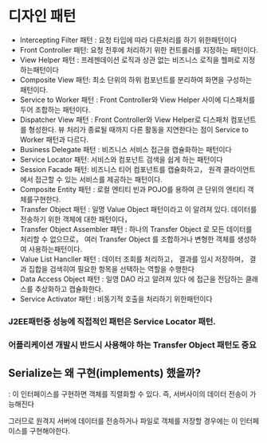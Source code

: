 # 디자인 패턴

- lntercepting Filter 패턴 : 요청 타입에 따라 다른처리를 하기 위한패턴이다
- Front Controller 패턴: 요청 전후에 처리하기 위한 컨트롤러를 지정하는 패턴이다. 
- View Helper 패턴 : 프레젠데이션 로직과 상관 없는 비즈니스 로직을 헬퍼로 지정하는패턴이다 
- Composite View 패턴: 최소 단위의 하위 컴포넌트를 분리하여 화면을 구성하는 패턴이다. 
- Service to Worker 패턴 : Front Controller와 View Helper 사이에 디스패처를 두어 조합하는 패턴이다. 
- Dispatcher View 패턴 : Front Controller와 View Helper로 디스패처 컴포넌트를 형성한다. 뷰 처리가 종료될 때까지 다른 활동을 지연한다는 점이 Service to Worker 패턴과 다르다. 
- Business Delegate 패턴 : 비즈니스 서비스 접근을 캡슐화하는 패턴이다 
- Service Locator 패턴: 서비스와 컴포넌트 검색을 쉽게 하는 패턴이다 
- Session Facade 패턴: 비즈니스 티어 컴포넌트를 캡슐화하고， 원격 클라이언트에서 접근할 수 있는 서비스를 제공하는 패턴이다. 
- Composite Entity 패턴 : 로컬 엔티티 빈과 POJO를 용하여 큰 단위의 엔티티 객체를구현한다. 
- Transfer Object 패턴 : 일명 Value Object 패턴이라고 이 알려져 있다. 데이터를 전송하기 위한 객체에 대한 패턴이다， 
- Transfer Object Assembler 패턴 : 하나의 Transfer Object 로 모든 데이터를 처리할 수 없으므로， 여러 Transfer Object 를 조합하거나 변형한 객체를 생성하여 사용하는패턴이다. 
- Value List Hancller 패턴 : 데이터 조회를 처리하고， 결과를 임시 저장하며， 결과 집합을 검색히여 필요한 항목을 선택하는 역할을 수행한다 
- Data Access Object 패턴 : 일영 DAO 라고 알려져 있다 에 접근을 전담하는 클래스를 추상화하고 캡슐화한다. 
- Service Activator 패턴 : 비동기적 호출을 처리하기 위한패턴이다

### J2EE패턴중 성능에 직접적인 패턴은 Service Locator 패턴.
### 어플리케이션 개발시 반드시 사용해야 하는 Transfer Object 패턴도 중요

## Serialize는 왜 구현(implements) 했을까?
: 이 인터페이스를 구현하면 객체를 직렬화할 수 있다. 즉, 서버사이의 데이터 전송이 가능해진다

그러므로 원격지 서버에 데이터를 전송하거나 파일로 객체를 저장할 경우에는 이 인터페이스를 구현해야한다.
